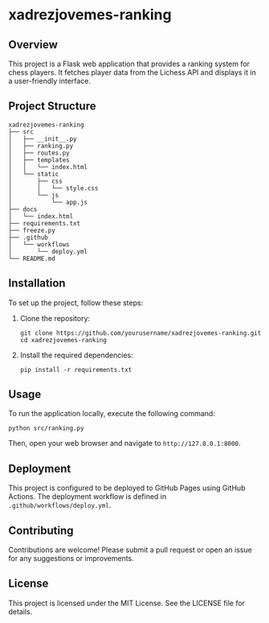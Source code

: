 # xadrezjovemes-ranking

## Overview
This project is a Flask web application that provides a ranking system for chess players. It fetches player data from the Lichess API and displays it in a user-friendly interface.

## Project Structure
```
xadrezjovemes-ranking
├── src
│   ├── __init__.py
│   ├── ranking.py
│   ├── routes.py
│   ├── templates
│   │   └── index.html
│   └── static
│       ├── css
│       │   └── style.css
│       └── js
│           └── app.js
├── docs
│   └── index.html
├── requirements.txt
├── freeze.py
├── .github
│   └── workflows
│       └── deploy.yml
└── README.md
```

## Installation
To set up the project, follow these steps:

1. Clone the repository:
   ```
   git clone https://github.com/yourusername/xadrezjovemes-ranking.git
   cd xadrezjovemes-ranking
   ```

2. Install the required dependencies:
   ```
   pip install -r requirements.txt
   ```

## Usage
To run the application locally, execute the following command:
```
python src/ranking.py
```
Then, open your web browser and navigate to `http://127.0.0.1:8000`.

## Deployment
This project is configured to be deployed to GitHub Pages using GitHub Actions. The deployment workflow is defined in `.github/workflows/deploy.yml`.

## Contributing
Contributions are welcome! Please submit a pull request or open an issue for any suggestions or improvements.

## License
This project is licensed under the MIT License. See the LICENSE file for details.
